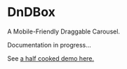 DnDBox
======

A Mobile-Friendly Draggable Carousel.

Documentation in progress...

See [a half cooked demo here.](http://rithwikanand.github.io/DnDBox/)
